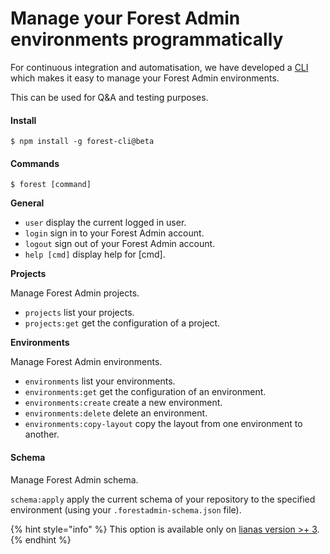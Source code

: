 # Manage your Forest Admin environments programmatically

For continuous integration and automatisation, we have developed a [CLI](https://github.com/ForestAdmin/toolbelt) which makes it easy to manage your Forest Admin environments.

This can be used for Q\&A and testing purposes.

#### Install

```
$ npm install -g forest-cli@beta
```

#### Commands

```
$ forest [command]
```

**General**

* `user` display the current logged in user.
* `login` sign in to your Forest Admin account.
* `logout` sign out of your Forest Admin account.
* `help [cmd]` display help for \[cmd].

**Projects**

Manage Forest Admin projects.

* `projects` list your projects.
* `projects:get` get the configuration of a project.

**Environments**

Manage Forest Admin environments.

* `environments` list your environments.
* `environments:get` get the configuration of an environment.
* `environments:create` create a new environment.
* `environments:delete` delete an environment.
* `environments:copy-layout` copy the layout from one environment to another.

#### Schema

Manage Forest Admin schema.

`schema:apply` apply the current schema of your repository to the specified environment (using your `.forestadmin-schema.json` file).

{% hint style="info" %}
This option is available only on [lianas version >+ 3](https://app.gitbook.com/@forestadmin/s/documentation/\~/drafts/-LcaGvIb-WdMOABgHOTu/primary/reference-guide/upgrade-to-v3).
{% endhint %}
